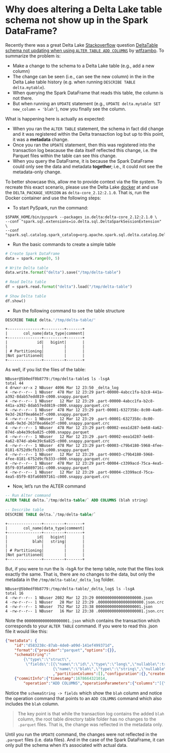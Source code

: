 # Why does altering a Delta Lake table schema not show up in the Spark DataFrame?

Recently there was a great Delta Lake [Stackoverflow](https://go.delta.io/so) question [DeltaTable schema not updating when using `ALTER TABLE ADD COLUMNS`](https://stackoverflow.com/questions/75021750/deltatable-schema-not-updating-when-using-alter-table-add-columns) by [wtfzambo](https://stackoverflow.com/users/12127578/wtfzambo). To summarize the problem is:

- Make a change to the schema to a Delta Lake table (e.g., add a new column)
- The change can be seen (i.e., can see the new column) in the in the Delta Lake table history (e.g. when running `DESCRIBE TABLE delta.mytable`).
- When querying the Spark DataFrame that reads this table, the column is not there.
- But when running an `UPDATE` statement (e.g., `UPDATE delta.mytable SET new_column = 'blah'`), now you finally see the column.

What is happening here is actually as expected:

- When you ran the `ALTER TABLE` statement, the schema in fact did change and it was registered within the Delta transaction log but up to this point, it was a **metadata** change.
- Once you ran the `UPDATE` statement, then this was registered into the transaction log beacause the  data itself reflected this change, i.e. the Parquet files within the table can see this change.
- When you query the DataFrame, it is because the Spark DataFrame could only see the data and metadata **together**; i.e., it could not see the metadata-only change.

To better showcase this, allow me to provide context via the file system. To recreate this exact scenario, please use the Delta Lake [docker](https://go.delta.io/dockerhub) at  and use the `DELTA_PACKAGE_VERSION` as `delta-core_2.12:2.1.0`. That is, run the Docker container and use the following steps:

-  To start PySpark, run the command:

```shell
$SPARK_HOME/bin/pyspark --packages io.delta:delta-core_2.12:2.1.0 \
--conf "spark.sql.extensions=io.delta.sql.DeltaSparkSessionExtension" \
--conf "spark.sql.catalog.spark_catalog=org.apache.spark.sql.delta.catalog.DeltaCatalog"
```

-  Run the basic commands to create a simple table

```python
# Create Spark DataFrame
data = spark.range(0, 5)
 
# Write Delta table
data.write.format("delta").save("/tmp/delta-table")
 
# Read Delta table
df = spark.read.format("delta").load("/tmp/delta-table")
 
# Show Delta table
df.show()
```

-  Run the following command to see the table structure

```sql
DESCRIBE TABLE delta.'/tmp/delta-table/'
```

```shell
+---------------+---------+-------+
|       col_name|data_type|comment|
+---------------+---------+-------+
|             id|   bigint|       |
|               |         |       |
| # Partitioning|         |       |
|Not partitioned|         |       |
+---------------+---------+-------+
```

As well, if you list the files of the table:

```shell
NBuser@5b0edf0b8779:/tmp/delta-table$ ls -lsgA
total 44
4 drwxr-xr-x 2 NBuser 4096 Mar 12 23:50 _delta_log
4 -rw-r--r-- 1 NBuser  478 Mar 12 23:29 part-00000-4abcc1fa-b2c8-441a-a392-8dab57edd819-c000.snappy.parquet
4 -rw-r--r-- 1 NBuser   12 Mar 12 23:29 .part-00000-4abcc1fa-b2c8-441a-a392-8dab57edd819-c000.snappy.parquet.crc
4 -rw-r--r-- 1 NBuser  478 Mar 12 23:29 part-00001-6327358c-8c00-4ad6-9e3d-263f0ea66e3f-c000.snappy.parquet
4 -rw-r--r-- 1 NBuser   12 Mar 12 23:29 .part-00001-6327358c-8c00-4ad6-9e3d-263f0ea66e3f-c000.snappy.parquet.crc
4 -rw-r--r-- 1 NBuser  478 Mar 12 23:29 part-00002-eea1d287-be68-4a62-874d-ab4e39c6a825-c000.snappy.parquet
4 -rw-r--r-- 1 NBuser   12 Mar 12 23:29 .part-00002-eea1d287-be68-4a62-874d-ab4e39c6a825-c000.snappy.parquet.crc
4 -rw-r--r-- 1 NBuser  478 Mar 12 23:29 part-00003-c79b4180-5968-4fee-8181-6752d9cfb333-c000.snappy.parquet
4 -rw-r--r-- 1 NBuser   12 Mar 12 23:29 .part-00003-c79b4180-5968-4fee-8181-6752d9cfb333-c000.snappy.parquet.crc
4 -rw-r--r-- 1 NBuser  478 Mar 12 23:29 part-00004-c3399acd-75ca-4ea5-85f9-03fa60897161-c000.snappy.parquet
4 -rw-r--r-- 1 NBuser   12 Mar 12 23:29 .part-00004-c3399acd-75ca-4ea5-85f9-03fa60897161-c000.snappy.parquet.crc
```

- Now, let’s run the ALTER command

```sql
-- Run Alter command
ALTER TABLE delta.`/tmp/delta-table/` ADD COLUMNS (blah string)
 
-- Describe table
DESCRIBE TABLE delta.`/tmp/delta-table/`
```

```shell
+---------------+---------+-------+
|       col_name|data_type|comment|
+---------------+---------+-------+
|             id|   bigint|       |
|           blah|   string|       |
|               |         |       |
| # Partitioning|         |       |
|Not partitioned|         |       |
+---------------+---------+-------+
```

But, if you were to run the ls -lsgA for the temp table, note that the files look exactly the same. That is, there are no changes to the data, but only the metadata in the `/tmp/delta-table/_delta_log` folder.

```shell
NBuser@5b0edf0b8779:/tmp/delta-table/_delta_log$ ls -lsgA
total 16
4 -rw-r--r-- 1 NBuser 2082 Mar 12 23:29 00000000000000000000.json
4 -rw-r--r-- 1 NBuser   28 Mar 12 23:29 .00000000000000000000.json.crc
4 -rw-r--r-- 1 NBuser  752 Mar 12 23:38 00000000000000000001.json
4 -rw-r--r-- 1 NBuser   16 Mar 12 23:38 .00000000000000000001.json.crc
```

Note the `00000000000000000001.json` which contains the transaction which corresponds to your `ALTER TABLE` command. If you were to read this .json file it would like this:

```json
{"metaData": {
    "id":"d583238c-87ab-4de0-a09d-141ef499371d",
    "format":{"provider":"parquet","options":{}},
    "schemaString":"
        {\"type\":\"struct\",
         \"fields\":[{\"name\":\"id\",\"type\":\"long\",\"nullable\":true,\"metadata\":{}},
                     {\"name\":\"blah\",\"type\":\"string\",\"nullable\":true,\"metadata\":{}}]}"
                     ,"partitionColumns":[],"configuration":{},"createdTime":1678663791967}}
    {"commitInfo":{"timestamp":1678664321014,
        "operation":"ADD COLUMNS","operationParameters":{"columns":"[{\"column\":{\"name\":\"blah\",\"type\":\"string\",\"nullable\":true,\"metadata\":{}}}]"},"readVersion":0,"isolationLevel":"Serializable","isBlindAppend":true,"operationMetrics":{},"engineInfo":"Apache-Spark/3.3.1 Delta-Lake/2.1.0","txnId":"b54db68d-652b-4930-82d5-61a542d82100"}}
```

Notice the `schemaString -> fields` which show the `blah` column and notice the operation command that points to an `ADD COLUMNS` command which also includes the `blah` column.

> The key point is that while the transaction log contains the added `blah` column, the root table directory table folder has no changes to the ``.parquet`` files.  That is, the change was reflected in the metadata only.

Until you run the `UPDATE` command, the changes were not reflected in the `.parquet` files (i.e. data files). And in the case of the Spark DataFrame, it can only pull the schema when it’s associated with actual data.



